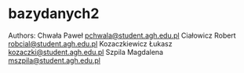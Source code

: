 # bazydanych2
Authors:
Chwała Paweł <pchwala@student.agh.edu.pl>
Ciałowicz Robert <robcial@student.agh.edu.pl>
Kozaczkiewicz Łukasz <kozaczki@student.agh.edu.pl>
Szpila Magdalena <mszpila@student.agh.edu.pl>